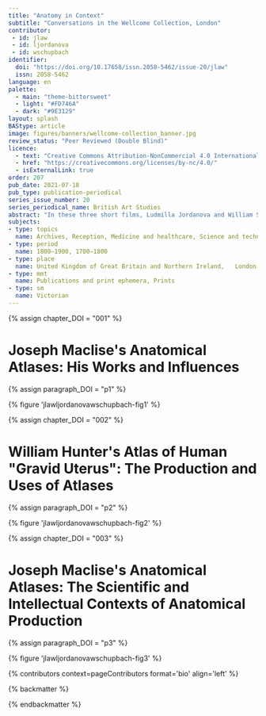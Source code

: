 ```yaml
---
title: "Anatomy in Context"
subtitle: "Conversations in the Wellcome Collection, London"
contributor:
 - id: jlaw
 - id: ljordanova
 - id: wschupbach
identifier:
  doi: "https://doi.org/10.17658/issn.2058-5462/issue-20/jlaw"
  issn: 2058-5462
language: en
palette: 
  - main: "theme-bittersweet"
  - light: "#FD746A"
  - dark: "#9E3129"
layout: splash
BAStype: article
image: figures/banners/wellcome-collection_banner.jpg
review_status: "Peer Reviewed (Double Blind)"
licence:
  - text: "Creative Commons Attribution-NonCommercial 4.0 International (CC BY-NC 4.0)"
  - href: "https://creativecommons.org/licenses/by-nc/4.0/"
  - isExternalLink: true
order: 207
pub_date: 2021-07-18
pub_type: publication-periodical
series_issue_number: 20
series_periodical_name: British Art Studies
abstract: "In these three short films, Ludmilla Jordanova and William Schupbach discuss the production, use, and circulation of a range of anatomical images and texts from the eighteenth and nineteenth centuries in the Wellcome Collection. With a focus on works by Joseph Maclise and his predecessors, the discussants consider the aesthetic, scientific, and philosophical contexts in which anatomists and artists made images of the inside of the human body. They also discuss the professional networks involved in the production of William Hunter's *The Anatomy of the Human Gravid Uterus*, Richard Quain's *The Anatomy of the Arteries of the Human Body*, Maclise's *Surgical Anatomy*, among others*.* By turning pages, examining binding, deciphering inscriptions, and comparing editions, Jordanova and Schupbach engage with the materiality of the atlases, reminding us that they functioned as both working objects and collectors' items."
subjects:
- type: topics
  name: Archives, Reception, Medicine and healthcare, Science and technology, Aesthetics, The body
- type: period
  name: 1800–1900, 1700–1800
- type: place
  name: United Kingdom of Great Britain and Northern Ireland,	London
- type: mmt
  name: Publications and print ephemera, Prints
- type: sm
  name: Victorian
---
```


{% assign chapter_DOI = "001" %}

# Joseph Maclise\'s Anatomical Atlases: His Works and Influences

{% assign paragraph_DOI = "p1" %}

{% figure 'jlawljordanovawschupbach-fig1' %}

{% assign chapter_DOI = "002" %}

# William Hunter\'s Atlas of Human "Gravid Uterus": The Production and Uses of Atlases

{% assign paragraph_DOI = "p2" %}

{% figure 'jlawljordanovawschupbach-fig2' %}

{% assign chapter_DOI = "003" %}

# Joseph Maclise\'s Anatomical Atlases: The Scientific and Intellectual Contexts of Anatomical Production

{% assign paragraph_DOI = "p3" %}

{% figure 'jlawljordanovawschupbach-fig3' %}

{% contributors context=pageContributors format='bio' align='left' %}

{% backmatter %}

{% endbackmatter %}